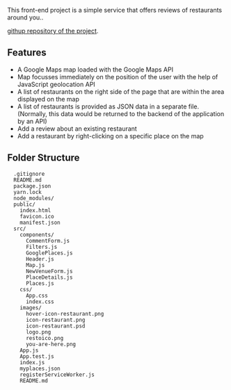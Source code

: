 This front-end project is a simple service that offers reviews of restaurants around you..

[githup repository of the project](https://github.com/bskscmn/bskscmn.react.project.github.io).

## Features

- A Google Maps map loaded with the Google Maps API 
- Map focusses immediately on the position of the user with the help of JavaScript geolocation API
- A list of restaurants on the right side of the page that are within the area displayed on the map
- A list of restaurants is provided as JSON data in a separate file. (Normally, this data would be returned to the backend of the application by an API)
- Add a review about an existing restaurant
- Add a restaurant by right-clicking on a specific place on the map


## Folder Structure

```
  .gitignore
  README.md
  package.json
  yarn.lock
  node_modules/
  public/
    index.html
    favicon.ico
    manifest.json
  src/
    components/
      CommentForm.js
      Filters.js
      GooglePlaces.js
      Header.js
      Map.js
      NewVenueForm.js
      PlaceDetails.js
      Places.js
    css/
      App.css		
      index.css
    images/
      hover-icon-restaurant.png
      icon-restaurant.png
      icon-restaurant.psd
      logo.png
      restoico.png
      you-are-here.png
    App.js
    App.test.js
    index.js
    myplaces.json
    registerServiceWorker.js
    README.md
```
